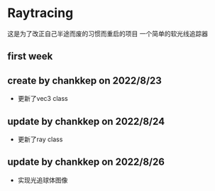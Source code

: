 # Raytracing
这是为了改正自己半途而废的习惯而重启的项目
一个简单的软光线追踪器
## first week
## create by chankkep on 2022/8/23
* 更新了vec3 class
## update by chankkep on 2022/8/24
* 更新了ray class
## update by chankkep on 2022/8/26
* 实现光追球体图像